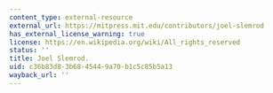 ```yaml
---
content_type: external-resource
external_url: https://mitpress.mit.edu/contributors/joel-slemrod
has_external_license_warning: true
license: https://en.wikipedia.org/wiki/All_rights_reserved
status: ''
title: Joel Slemrod.
uid: c36b83d8-3b68-4544-9a70-b1c5c85b5a13
wayback_url: ''
---
```

